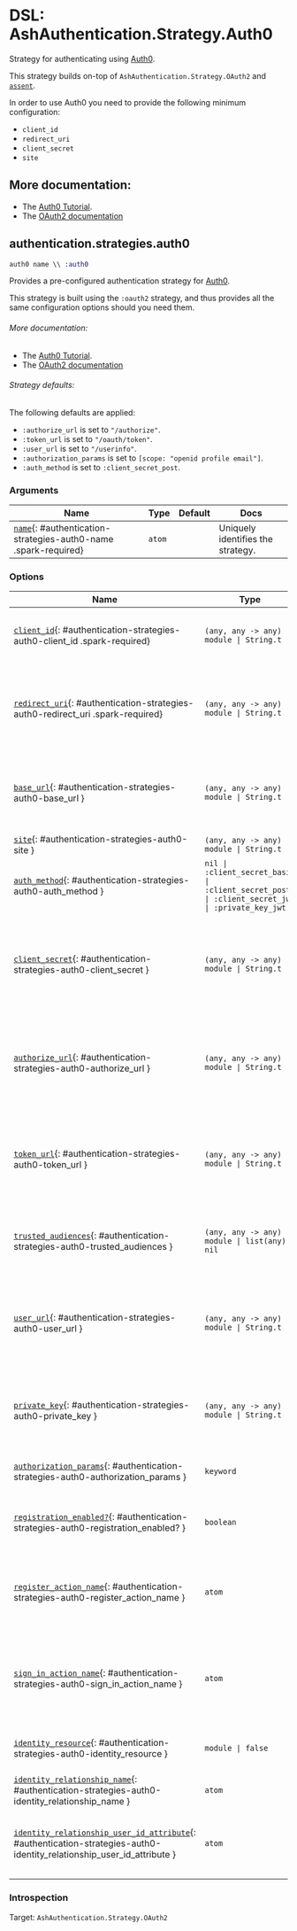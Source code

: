 <!--
This file was generated by Spark. Do not edit it by hand.
-->
# DSL: AshAuthentication.Strategy.Auth0

Strategy for authenticating using [Auth0](https://auth0.com).

This strategy builds on-top of `AshAuthentication.Strategy.OAuth2` and
[`assent`](https://hex.pm/packages/assent).

In order to use Auth0 you need to provide the following minimum configuration:

  - `client_id`
  - `redirect_uri`
  - `client_secret`
  - `site`

## More documentation:
- The [Auth0 Tutorial](/documentation/tutorial/auth0.md).
- The [OAuth2 documentation](`AshAuthentication.Strategy.OAuth2`)



## authentication.strategies.auth0
```elixir
auth0 name \\ :auth0
```


Provides a pre-configured authentication strategy for [Auth0](https://auth0.com/).

This strategy is built using the `:oauth2` strategy, and thus provides all the same
configuration options should you need them.

###### More documentation:
- The [Auth0 Tutorial](/documentation/tutorial/auth0.md).
- The [OAuth2 documentation](`AshAuthentication.Strategy.OAuth2`)

###### Strategy defaults:

The following defaults are applied:

* `:authorize_url` is set to `"/authorize"`.
* `:token_url` is set to `"/oauth/token"`.
* `:user_url` is set to `"/userinfo"`.
* `:authorization_params` is set to `[scope: "openid profile email"]`.
* `:auth_method` is set to `:client_secret_post`.







### Arguments

| Name | Type | Default | Docs |
|------|------|---------|------|
| [`name`](#authentication-strategies-auth0-name){: #authentication-strategies-auth0-name .spark-required} | `atom` |  | Uniquely identifies the strategy. |
### Options

| Name | Type | Default | Docs |
|------|------|---------|------|
| [`client_id`](#authentication-strategies-auth0-client_id){: #authentication-strategies-auth0-client_id .spark-required} | `(any, any -> any) \| module \| String.t` |  | The OAuth2 client ID.  Takes either a module which implements the `AshAuthentication.Secret` behaviour, a 2 arity anonymous function or a string. |
| [`redirect_uri`](#authentication-strategies-auth0-redirect_uri){: #authentication-strategies-auth0-redirect_uri .spark-required} | `(any, any -> any) \| module \| String.t` |  | The callback URI *base*. Not the whole URI back to the callback endpoint, but the URI to your `AuthPlug`. Takes either a module which implements the `AshAuthentication.Secret` behaviour, a 2 arity anonymous function or a string. |
| [`base_url`](#authentication-strategies-auth0-base_url){: #authentication-strategies-auth0-base_url } | `(any, any -> any) \| module \| String.t` |  | The base URL of the OAuth2 server - including the leading protocol (ie `https://`).  Takes either a module which implements the `AshAuthentication.Secret` behaviour, a 2 arity anonymous function or a string. |
| [`site`](#authentication-strategies-auth0-site){: #authentication-strategies-auth0-site } | `(any, any -> any) \| module \| String.t` |  | Deprecated: Use `base_url` instead. |
| [`auth_method`](#authentication-strategies-auth0-auth_method){: #authentication-strategies-auth0-auth_method } | `nil \| :client_secret_basic \| :client_secret_post \| :client_secret_jwt \| :private_key_jwt` | `:client_secret_post` | The authentication strategy used, optional. If not set, no authentication will be used during the access token request. |
| [`client_secret`](#authentication-strategies-auth0-client_secret){: #authentication-strategies-auth0-client_secret } | `(any, any -> any) \| module \| String.t` |  | The OAuth2 client secret. Required if :auth_method is `:client_secret_basic`, `:client_secret_post` or `:client_secret_jwt`. Takes either a module which implements the `AshAuthentication.Secret` behaviour, a 2 arity anonymous function or a string. |
| [`authorize_url`](#authentication-strategies-auth0-authorize_url){: #authentication-strategies-auth0-authorize_url } | `(any, any -> any) \| module \| String.t` | `"/authorize"` | The API url to the OAuth2 authorize endpoint, relative to `site`, e.g `authorize_url fn _, _ -> {:ok, "https://exampe.com/authorize"} end`. Takes either a module which implements the `AshAuthentication.Secret` behaviour, a 2 arity anonymous function or a string. |
| [`token_url`](#authentication-strategies-auth0-token_url){: #authentication-strategies-auth0-token_url } | `(any, any -> any) \| module \| String.t` | `"/oauth/token"` | The API url to access the token endpoint, relative to `site`, e.g `token_url fn _, _ -> {:ok, "https://example.com/oauth_token"} end`. Takes either a module which implements the `AshAuthentication.Secret` behaviour, a 2 arity anonymous function or a string. |
| [`trusted_audiences`](#authentication-strategies-auth0-trusted_audiences){: #authentication-strategies-auth0-trusted_audiences } | `(any, any -> any) \| module \| list(any) \| nil` |  | A list of audiences which are trusted. Takes either a module which implements the `AshAuthentication.Secret` behaviour, a 2 arity anonymous function or a string. |
| [`user_url`](#authentication-strategies-auth0-user_url){: #authentication-strategies-auth0-user_url } | `(any, any -> any) \| module \| String.t` | `"/userinfo"` | The API url to access the user endpoint, relative to `site`, e.g `user_url fn _, _ -> {:ok, "https://example.com/userinfo"} end`. Takes either a module which implements the `AshAuthentication.Secret` behaviour, a 2 arity anonymous function or a string. |
| [`private_key`](#authentication-strategies-auth0-private_key){: #authentication-strategies-auth0-private_key } | `(any, any -> any) \| module \| String.t` |  | The private key to use if `:auth_method` is `:private_key_jwt`. Takes either a module which implements the `AshAuthentication.Secret` behaviour, a 2 arity anonymous function or a string. |
| [`authorization_params`](#authentication-strategies-auth0-authorization_params){: #authentication-strategies-auth0-authorization_params } | `keyword` | `[scope: "openid profile email"]` | Any additional parameters to encode in the request phase. eg: `authorization_params scope: "openid profile email"` |
| [`registration_enabled?`](#authentication-strategies-auth0-registration_enabled?){: #authentication-strategies-auth0-registration_enabled? } | `boolean` | `true` | If enabled, new users will be able to register for your site when authenticating and not already present. If not, only existing users will be able to authenticate. |
| [`register_action_name`](#authentication-strategies-auth0-register_action_name){: #authentication-strategies-auth0-register_action_name } | `atom` |  | The name of the action to use to register a user, if `registration_enabled?` is `true`. Defaults to `register_with_<name>` See the "Registration and Sign-in" section of the strategy docs for more. |
| [`sign_in_action_name`](#authentication-strategies-auth0-sign_in_action_name){: #authentication-strategies-auth0-sign_in_action_name } | `atom` |  | The name of the action to use to sign in an existing user, if `sign_in_enabled?` is `true`. Defaults to `sign_in_with_<strategy>`, which is generated for you by default. See the "Registration and Sign-in" section of the strategy docs for more information. |
| [`identity_resource`](#authentication-strategies-auth0-identity_resource){: #authentication-strategies-auth0-identity_resource } | `module \| false` | `false` | The resource used to store user identities, or `false` to disable. See the User Identities section of the strategy docs for more. |
| [`identity_relationship_name`](#authentication-strategies-auth0-identity_relationship_name){: #authentication-strategies-auth0-identity_relationship_name } | `atom` | `:identities` | Name of the relationship to the provider identities resource |
| [`identity_relationship_user_id_attribute`](#authentication-strategies-auth0-identity_relationship_user_id_attribute){: #authentication-strategies-auth0-identity_relationship_user_id_attribute } | `atom` | `:user_id` | The name of the destination (user_id) attribute on your provider identity resource. Only necessary if you've changed the `user_id_attribute_name` option of the provider identity. |





### Introspection

Target: `AshAuthentication.Strategy.OAuth2`



<style type="text/css">.spark-required::after { content: "*"; color: red !important; }</style>
